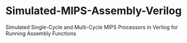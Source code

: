 # Simulated-MIPS-Assembly-Verilog
Simulated Single-Cycle and Multi-Cycle MIPS Processors in Verilog for Running Assembly Functions
